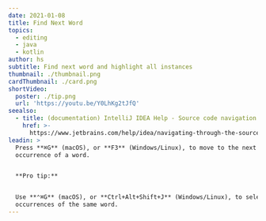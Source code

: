 ```yaml
---
date: 2021-01-08
title: Find Next Word
topics:
  - editing
  - java
  - kotlin
author: hs
subtitle: Find next word and highlight all instances
thumbnail: ./thumbnail.png
cardThumbnail: ./card.png
shortVideo:
  poster: ./tip.png
  url: 'https://youtu.be/Y0LhKg2tJfQ'
seealso:
  - title: (documentation) IntelliJ IDEA Help - Source code navigation
    href: >-
      https://www.jetbrains.com/help/idea/navigating-through-the-source-code.html
leadin: >
  Press **⌘G** (macOS), or **F3** (Windows/Linux), to move to the next
  occurrence of a word. 


  **Pro tip:**


  Use **⌃⌘G** (macOS), or **Ctrl+Alt+Shift+J** (Windows/Linux), to select all
  occurrences of the same word.
---
```



